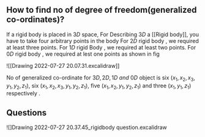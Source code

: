 ## How to find no of degree of freedom(generalized co-ordinates)?


If a rigid body is placed in $3D$ space, 
For Describing $3D$ a [[Rigid body]], you have to take four arbitrary points in the body 
For $2D$ rigid body , we required at least three points.
For $1D$ rigid Body , we required at least two points. 
For $0D$  rigid body , we required at lest one points as shown in fig

![[Drawing 2022-07-27 20.07.31.excalidraw]]


No of generalized co-ordinate for $3D,2D,1D ~and~0D$ object is six $(x_1,x_2,x_3,y_1,y_2,z_1)$, six $(x_1,x_2,x_3,y_1,y_2,z_1)$, five $(x_1,x_2,y_1,y_2,z_1)$ and three $(x_1,y_1,z_1)$ respectively .


 ## Questions
![]Drawing 2022-07-27 20.37.45_rigidbody question.excalidraw
 
